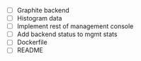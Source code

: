 - [	] Graphite backend
- [	] Histogram data
- [	] Implement rest of management console
-	[	] Add backend status to mgmt stats
- [	] Dockerfile
- [	] README